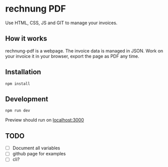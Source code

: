# rechnung PDF

Use HTML, CSS, JS and GIT to manage your invoices.

## How it works

rechnung-pdf is a webpage.
The invoice data is managed in JSON.
Work on your invoice it in your browser, export the page as PDF any time.

## Installation
```
npm install
```

## Development
```
npm run dev
```

Preview should run on [localhost:3000](http://localhost:3000/)

## TODO

- [ ] Document all variables
- [ ] github page for examples
- [ ] cli?
